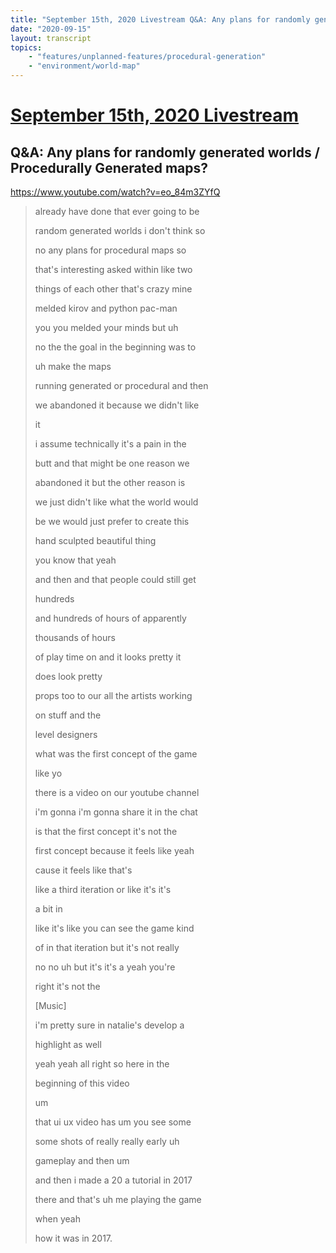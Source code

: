 ```yaml
---
title: "September 15th, 2020 Livestream Q&A: Any plans for randomly generated worlds / Procedurally Generated maps?"
date: "2020-09-15"
layout: transcript
topics:
    - "features/unplanned-features/procedural-generation"
    - "environment/world-map"
---
```

# [September 15th, 2020 Livestream](../2020-09-15.md)
## Q&A: Any plans for randomly generated worlds / Procedurally Generated maps?
https://www.youtube.com/watch?v=eo_84m3ZYfQ
> already have done that ever going to be
> 
> random generated worlds i don't think so
> 
> no any plans for procedural maps so
> 
> that's interesting asked within like two
> 
> things of each other that's crazy mine
> 
> melded kirov and python pac-man
> 
> you you melded your minds but uh
> 
> no the the goal in the beginning was to
> 
> uh make the maps
> 
> running generated or procedural and then
> 
> we abandoned it because we didn't like
> 
> it
> 
> i assume technically it's a pain in the
> 
> butt and that might be one reason we
> 
> abandoned it but the other reason is
> 
> we just didn't like what the world would
> 
> be we would just prefer to create this
> 
> hand sculpted beautiful thing
> 
> you know that yeah
> 
> and then and that people could still get
> 
> hundreds
> 
> and hundreds of hours of apparently
> 
> thousands of hours
> 
> of play time on and it looks pretty it
> 
> does look pretty
> 
> props too to our all the artists working
> 
> on stuff and the
> 
> level designers
> 
> what was the first concept of the game
> 
> like yo
> 
> there is a video on our youtube channel
> 
> i'm gonna i'm gonna share it in the chat
> 
> is that the first concept it's not the
> 
> first concept because it feels like yeah
> 
> cause it feels like that's
> 
> like a third iteration or like it's it's
> 
> a bit in
> 
> like it's like you can see the game kind
> 
> of in that iteration but it's not really
> 
> no no uh but it's it's a yeah you're
> 
> right it's not the
> 
> [Music]
> 
> i'm pretty sure in natalie's develop a
> 
> highlight as well
> 
> yeah yeah all right so here in the
> 
> beginning of this video
> 
> um
> 
> that ui ux video has um you see some
> 
> some shots of really really early uh
> 
> gameplay and then um
> 
> and then i made a 20 a tutorial in 2017
> 
> there and that's uh me playing the game
> 
> when yeah
> 
> how it was in 2017.
> 
